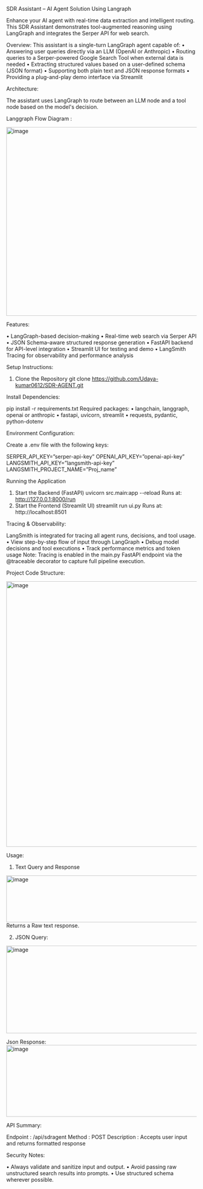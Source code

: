 SDR Assistant – AI Agent Solution Using Langraph

Enhance your AI agent with real-time data extraction and intelligent routing. This SDR Assistant demonstrates tool-augmented reasoning using LangGraph and integrates the Serper API for web search.

Overview: 
This assistant is a single-turn LangGraph agent capable of:
•	Answering user queries directly via an LLM (OpenAI or Anthropic)
•	Routing queries to a Serper-powered Google Search Tool when external data is needed
•	Extracting structured values based on a user-defined schema (JSON format)
•	Supporting both plain text and JSON response formats
•	Providing a plug-and-play demo interface via Streamlit

Architecture:

The assistant uses LangGraph to route between an LLM node and a tool node based on the model's decision.

Langgraph Flow Diagram :

<img width="600" height="500" alt="image" src="https://github.com/user-attachments/assets/8d759d42-d52d-4b31-962d-3d1bceda39ef" />

Features:

•	LangGraph-based decision-making
•	Real-time web search via Serper API
•	JSON Schema–aware structured response generation
•	FastAPI backend for API-level integration
•	Streamlit UI for testing and demo
•	LangSmith Tracing for observability and performance analysis



Setup Instructions:

1.	Clone the Repository
git clone https://github.com/Udaya-kumar0612/SDR-AGENT.git

Install Dependencies:

pip install -r requirements.txt
Required packages:
•	langchain, langgraph, openai or anthropic
•	fastapi, uvicorn, streamlit
•	requests, pydantic, python-dotenv

Environment Configuration:

Create a .env file with the following keys:

SERPER_API_KEY=”serper-api-key”
OPENAI_API_KEY=”openai-api-key”
LANGSMITH_API_KEY=”langsmith-api-key”
LANGSMITH_PROJECT_NAME=”Proj_name”

Running the Application

1. Start the Backend (FastAPI)
uvicorn src.main:app --reload
Runs at: http://127.0.0.1:8000/run
2. Start the Frontend (Streamlit UI)
streamlit run ui.py
Runs at: http://localhost:8501

Tracing & Observability:

LangSmith is integrated for tracing all agent runs, decisions, and tool usage.
•	View step-by-step flow of input through LangGraph
•	Debug model decisions and tool executions
•	Track performance metrics and token usage
Note: Tracing is enabled in the main.py FastAPI endpoint via the @traceable decorator to capture full pipeline execution.

Project Code Structure:
	 
<img width="909" height="703" alt="image" src="https://github.com/user-attachments/assets/11d32c6b-df67-4a29-aff0-b597a082d826" />


Usage:
1.	Text Query and Response
   <img width="940" height="124" alt="image" src="https://github.com/user-attachments/assets/3287ae70-e6f2-4d27-a5f1-4dbccac0703a" />
  Returns a Raw text response.

2.	JSON Query:
   <img width="940" height="232" alt="image" src="https://github.com/user-attachments/assets/a3c35938-17ec-426f-865d-8f2aac77eb16" />
   
  Json Response:
  <img width="943" height="190" alt="image" src="https://github.com/user-attachments/assets/e9c4e8fd-b9ea-411b-adeb-8e01e71f6a03" />

 

API Summary:

Endpoint :  /api/sdragent
Method : POST
Description : Accepts user input and returns formatted response

Security Notes:

•	Always validate and sanitize input and output.
•	Avoid passing raw unstructured search results into prompts.
•	Use structured schema wherever possible.	  
	






